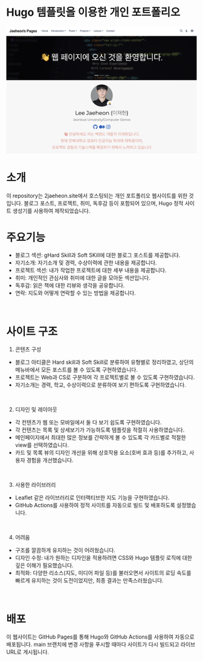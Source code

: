 # Hugo 템플릿을 이용한 개인 포트폴리오
[![Screenshot](preview.png)](https://2jaeheon.site) 

# 소개
이 repository는 2jaeheon.site에서 호스팅되는 개인 포트폴리오 웹사이트를 위한 것입니다. 블로그 포스트, 프로젝트, 취미, 독후감 등이 포함되어 있으며, Hugo 정적 사이트 생성기를 사용하여 제작되었습니다. 

# 주요기능
- 블로그 섹션: gHard Skill과 Soft SKill에 대한 블로그 포스트를 제공합니다.
- 자기소개: 자기소개 및 경력, 수상이력에 관한 내용을 제공합니다.
- 프로젝트 섹션: 내가 작업한 프로젝트에 대한 세부 내용을 제공합니다.
- 취미: 개인적인 관심사와 취미에 대한 글을 모아둔 섹션입니다.
- 독후감: 읽은 책에 대한 리뷰와 생각을 공유합니다.
- 연락: 지도와 어떻게 연락할 수 있는 방법을 제공합니다.

<br>

# 사이트 구조
1. 콘텐츠 구성
   
  - 블로그 아티클은 Hard skill과 Soft Skill로 분류하여 유형별로 정리하였고, 상단의 메뉴바에서 모든 포스트를 볼 수 있도록 구현하였습니다.
  - 프로젝트는 Web과 CS로 구분하여 각 프로젝트별로 볼 수 있도록 구현하였습니다.
  - 자기소개는 경력, 학교, 수상이력으로 분류하여 보기 편하도록 구현하였습니다.

<br>  

2. 디자인 및 레이아웃
   
  - 각 컨텐츠가 웹 또는 모바일에서 둘 다 보기 쉽도록 구현하였습니다.
  - 각 컨텐츠는 목록 및 상세보기가 가능하도록 템플릿을 적절히 사용하였습니다.
  - 메인페이지에서 최대한 많은 정보를 간략하게 볼 수 있도록 각 카드별로 적절한 view를 선택하였습니다.
  - 카드 및 목록 뷰의 디자인 개선을 위해 상호작용 요소(호버 효과 등)를 추가하고, 사용자 경험을 개선했습니다.

<br>

3.	사용한 라이브러리

  - Leaflet 같은 라이브러리로 인터랙티브한 지도 기능을 구현하였습니다.
  - GitHub Actions를 사용하여 정적 사이트를 자동으로 빌드 및 배포하도록 설정했습니다.
    
<br>    

4.	어려움
   
  - 구조를 깔끔하게 유지하는 것이 어려웠습니다.
  - 디자인 수정: 내가 원하는 디자인을 적용하려면 CSS와 Hugo 템플릿 로직에 대한 깊은 이해가 필요했습니다.
  - 최적화: 다양한 리소스(지도, 미디어 파일 등)를 불러오면서 사이트의 로딩 속도를 빠르게 유지하는 것이 도전이었지만, 최종 결과는 만족스러웠습니다.

<br>

# 배포
이 웹사이트는 GitHub Pages를 통해 Hugo와 GitHub Actions를 사용하여 자동으로 배포됩니다. main 브랜치에 변경 사항을 푸시할 때마다 사이트가 다시 빌드되고 라이브 URL로 게시됩니다.
